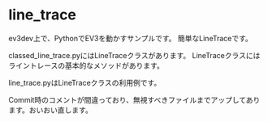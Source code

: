 # line_trace
ev3dev上で、PythonでEV3を動かすサンプルです。
簡単なLineTraceです。

classed_line_trace.pyにはLineTraceクラスがあります。
LineTraceクラスにはライントレースの基本的なメソッドがあります。

line_trace.pyはLineTraceクラスの利用例です。

Commit時のコメントが間違っており、無視すべきファイルまでアップしてあります。おいおい直します。
